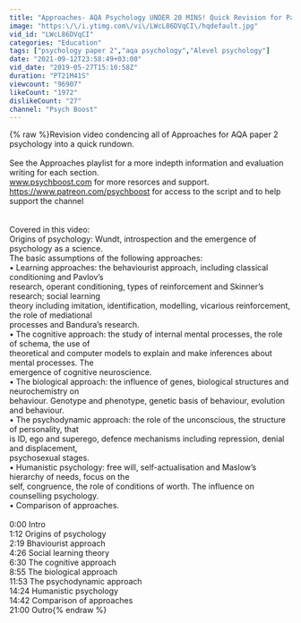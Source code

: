```yaml
---
title: "Approaches- AQA Psychology UNDER 20 MINS! Quick Revision for Paper 2"
image: "https:\/\/i.ytimg.com\/vi\/LWcL86DVqCI\/hqdefault.jpg"
vid_id: "LWcL86DVqCI"
categories: "Education"
tags: ["psychology paper 2","aqa psychology","Alevel psychology"]
date: "2021-09-12T23:58:49+03:00"
vid_date: "2019-05-27T15:10:58Z"
duration: "PT21M41S"
viewcount: "96907"
likeCount: "1972"
dislikeCount: "27"
channel: "Psych Boost"
---
```

{% raw %}Revision video condencing all of Approaches for AQA paper 2 psychology into a quick rundown. <br /><br />See the Approaches playlist for a more indepth information and evaluation writing for each section.<br />www.psychboost.com for more resorces and support.<br /><a rel="nofollow" target="blank" href="https://www.patreon.com/psychboost">https://www.patreon.com/psychboost</a> for access to the script and to help support the channel<br /><br /><br />Covered in this video:<br />Origins of psychology: Wundt, introspection and the emergence of psychology as a science.<br />The basic assumptions of the following approaches:<br />• Learning approaches: the behaviourist approach, including classical conditioning and Pavlov’s<br />research, operant conditioning, types of reinforcement and Skinner’s research; social learning<br />theory including imitation, identification, modelling, vicarious reinforcement, the role of mediational<br />processes and Bandura’s research.<br />• The cognitive approach: the study of internal mental processes, the role of schema, the use of<br />theoretical and computer models to explain and make inferences about mental processes. The<br />emergence of cognitive neuroscience.<br />• The biological approach: the influence of genes, biological structures and neurochemistry on<br />behaviour. Genotype and phenotype, genetic basis of behaviour, evolution and behaviour.<br />• The psychodynamic approach: the role of the unconscious, the structure of personality, that<br />is ID, ego and superego, defence mechanisms including repression, denial and displacement,<br />psychosexual stages.<br />• Humanistic psychology: free will, self-actualisation and Maslow’s hierarchy of needs, focus on the<br />self, congruence, the role of conditions of worth. The influence on counselling psychology.<br />• Comparison of approaches.<br /><br />0:00 Intro<br />1:12 Origins of psychology<br />2:19 Bhaviourist approach<br />4:26 Social learning theory<br />6:30 The cognitive approach<br />8:55 The biological approach<br />11:53 The psychodynamic approach<br />14:24 Humanistic psychology<br />14:42 Comparison of approaches<br />21:00 Outro{% endraw %}
